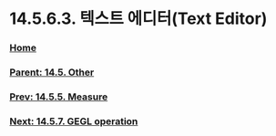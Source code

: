 # 14.5.6.3. 텍스트 에디터(Text Editor)

### [Home](./00-home.md)
### [Parent: 14.5. Other](./14-05-00-other.md)
### [Prev: 14.5.5. Measure](./14-05-05-measure.md)
### [Next: 14.5.7. GEGL operation](./14-05-07-gegl-operation.md)
